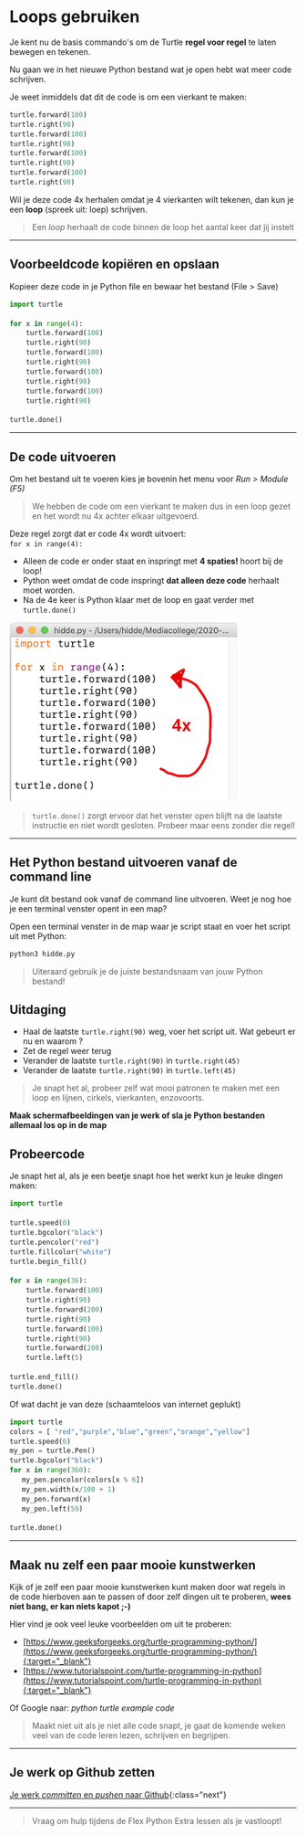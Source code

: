 # Loops gebruiken 

Je kent nu de basis commando's om de Turtle **regel voor regel** te laten bewegen en tekenen.

Nu gaan we in het nieuwe Python bestand wat je open hebt wat meer code schrijven.

Je weet inmiddels dat dit de code is om een vierkant te maken:

```python
turtle.forward(100)
turtle.right(90)
turtle.forward(100)
turtle.right(90)
turtle.forward(100)
turtle.right(90) 
turtle.forward(100)
turtle.right(90)
```

Wil je deze code 4x herhalen omdat je 4 vierkanten wilt tekenen, dan kun je een **loop** (spreek uit: loep) schrijven. 

> Een *loop* herhaalt de code binnen de loop het aantal keer dat jij instelt

---

## Voorbeeldcode kopiëren en opslaan
Kopieer deze code in je Python file en bewaar het bestand (File > Save)

```python
import turtle

for x in range(4):
    turtle.forward(100)
    turtle.right(90)
    turtle.forward(100)
    turtle.right(90)
    turtle.forward(100)
    turtle.right(90)
    turtle.forward(100)
    turtle.right(90)
    
turtle.done()
```

---

## De code uitvoeren
Om het bestand uit te voeren kies je bovenin het menu voor *Run > Module (F5)*

> We hebben de code om een vierkant te maken dus in een loop gezet en het wordt nu 4x achter elkaar uitgevoerd.

Deze regel zorgt dat er code 4x wordt uitvoert:  
`for x in range(4):`

* Alleen de code er onder staat en inspringt met **4 spaties!** hoort bij de loop!
* Python weet omdat de code inspringt **dat alleen deze code** herhaalt moet worden.
* Na de 4e keer is Python klaar met de loop en gaat verder met `turtle.done()`

![](square-loop.png)

> `turtle.done()` zorgt ervoor dat het venster open blijft na de laatste instructie en niet wordt gesloten. Probeer maar eens zonder die regel!

---

## Het Python bestand uitvoeren vanaf de command line
Je kunt dit bestand ook vanaf de command line uitvoeren. Weet je nog hoe je een terminal venster opent in een map?

Open een terminal venster in de map waar je script staat en voer het script uit met Python:

```python
python3 hidde.py
```

> Uiteraard gebruik je de juiste bestandsnaam van jouw Python bestand!

## Uitdaging
- Haal de laatste `turtle.right(90)` weg, voer het script uit. Wat gebeurt er nu en waarom ?
- Zet de regel weer terug
- Verander de laatste `turtle.right(90)` in `turtle.right(45)`
- Verander de laatste `turtle.right(90)` in `turtle.left(45)`

> Je snapt het al, probeer zelf wat mooi patronen te maken met een loop en lijnen, cirkels, vierkanten, enzovoorts.

**Maak schermafbeeldingen van je werk of sla je Python bestanden allemaal los op in de map**


## Probeercode

Je snapt het al, als je een beetje snapt hoe het werkt kun je leuke dingen maken:

```python
import turtle

turtle.speed(0)
turtle.bgcolor("black")
turtle.pencolor("red")
turtle.fillcolor("white")
turtle.begin_fill()

for x in range(36):
    turtle.forward(100)
    turtle.right(90)
    turtle.forward(200)
    turtle.right(90)
    turtle.forward(100)
    turtle.right(90)
    turtle.forward(200)
    turtle.left(5)

turtle.end_fill()
turtle.done()
```

Of wat dacht je van deze (schaamteloos van internet geplukt)

```python
import turtle             
colors = [ "red","purple","blue","green","orange","yellow"]
turtle.speed(0)
my_pen = turtle.Pen()
turtle.bgcolor("black")
for x in range(360):
   my_pen.pencolor(colors[x % 6])
   my_pen.width(x/100 + 1)
   my_pen.forward(x)
   my_pen.left(59)
   
turtle.done()
```

---

## Maak nu zelf een paar mooie kunstwerken
Kijk of je zelf een paar mooie kunstwerken kunt maken door wat regels in de code hierboven aan te passen of door zelf dingen uit te proberen, **wees niet bang, er kan niets kapot ;-)**

Hier vind je ook veel leuke voorbeelden om uit te proberen:  

* [https://www.geeksforgeeks.org/turtle-programming-python/](https://www.geeksforgeeks.org/turtle-programming-python/){:target="_blank"}
* [https://www.tutorialspoint.com/turtle-programming-in-python](https://www.tutorialspoint.com/turtle-programming-in-python){:target="_blank"}

Of Google naar: *python turtle example code*

> Maakt niet uit als je niet alle code snapt, je gaat de komende weken veel van de code leren lezen, schrijven en begrijpen.

----

## Je werk op Github zetten

[Je werk *committen* en *pushen* naar Github](../../00-setup/commit_push.html){:class="next"}

---

> Vraag om hulp tijdens de Flex Python Extra lessen als je vastloopt!
